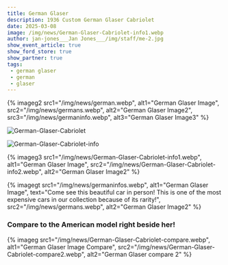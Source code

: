 ```yaml
---
title: German Glaser
description: 1936 Custom German Glaser Cabriolet
date: 2025-03-08
image: /img/news/German-Glaser-Cabriolet-info1.webp
author: jan-jones___Jan Jones___/img/staff/me-2.jpg
show_event_article: true
show_ford_store: true
show_partner: true
tags: 
 - german glaser
 - german
 - glaser
---
```


{% imageg2 
  src1="/img/news/german.webp",
  alt1="German Glaser Image",
  src2="/img/news/germans.webp",
  alt2="German Glaser Image2",
  src3="/img/news/germaninfo.webp",
  alt3="German Glaser Image3"
%}

![German-Glaser-Cabriolet](/img/news/german-glaser-cabriolet.webp)

![German-Glaser-Cabriolet-info](/img/news/German-Glaser-Cabriolet-info.webp)

{% imageg3 
  src1="/img/news/German-Glaser-Cabriolet-info1.webp",
  alt1="German Glaser Image",
  src2="/img/news/German-Glaser-Cabriolet-info2.webp",
  alt2="German Glaser Image2"
%}

{% imagegt 
  src1="/img/news/germaninfos.webp",
  alt1="German Glaser Image",
  text="Come see this beautiful car in person! This is one of the most expensive cars in our collection because of its rarity!",
  src2="/img/news/germans.webp",
  alt2="German Glaser Image2"
%}

### Compare to the American model right beside her!

{% imageg 
  src1="/img/news/German-Glaser-Cabriolet-compare.webp",
  alt1="German Glaser Image Compare",
  src2="/img/news/German-Glaser-Cabriolet-compare2.webp",
  alt2="German Glaser compare 2"
%}

